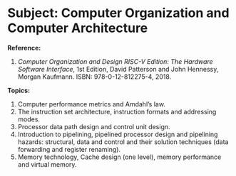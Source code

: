# Subject: Computer Organization and Computer Architecture  
**Reference:**

1. *Computer Organization and Design RISC-V Edition: The Hardware Software Interface*, 1st Edition, David Patterson and John Hennessy, Morgan Kaufmann. ISBN: 978-0-12-812275-4, 2018.

**Topics:**

1. Computer performance metrics and Amdahl’s law.  
2. The instruction set architecture, instruction formats and addressing modes.  
3. Processor data path design and control unit design.  
4. Introduction to pipelining, pipelined processor design and pipelining hazards: structural, data and control and their solution techniques (data forwarding and register renaming).  
5. Memory technology, Cache design (one level), memory performance and virtual memory.

